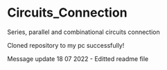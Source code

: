 # Circuits_Connection
Series, parallel and combinational circuits connection

Cloned repository to my pc successfully!

Message update 18 07 2022 - Editted readme file
